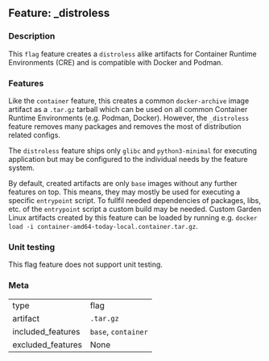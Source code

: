 ## Feature: _distroless
### Description
<website-feature>

This `flag` feature creates a `distroless` alike artifacts for Container Runtime Environments (CRE) and is compatible with Docker and Podman.
</website-feature>

### Features
Like the `container` feature, this creates a common `docker-archive` image artifact as a `.tar.gz` tarball which can be used on all common Container Runtime Environments (e.g. Podman, Docker). However, the `_distroless` feature removes many packages and removes the most of distribution related configs.

The `distroless` feature ships only `glibc` and `python3-minimal` for executing application but may be configured to the individual needs by the feature system.

By default, created artifacts are only `base` images without any further features on top. This means, they may mostly be used for executing a specific `entrypoint` script. To fullfil needed dependencies of packages, libs, etc. of the `entrypoint` script a custom build may be needed.
Custom Garden Linux artifacts created by this feature can be loaded by running e.g. `docker load -i container-amd64-today-local.container.tar.gz`.

### Unit testing
This flag feature does not support unit testing.


### Meta
|||
|---|---|
|type|flag|
|artifact|`.tar.gz`|
|included_features|`base`, `container`|
|excluded_features|None|